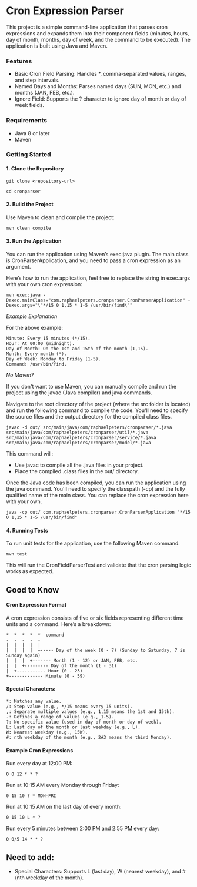 # Cron Expression Parser

This project is a simple command-line application that parses cron expressions and expands them into their component 
fields (minutes, hours, day of month, months, day of week, and the command to be executed). 
The application is built using Java and Maven.

### Features
- Basic Cron Field Parsing: Handles *, comma-separated values, ranges, and step intervals.
- Named Days and Months: Parses named days (SUN, MON, etc.) and months (JAN, FEB, etc.).
- Ignore Field: Supports the ? character to ignore day of month or day of week fields.

### Requirements
- Java 8 or later
- Maven

### Getting Started

#### 1. Clone the Repository

`git clone <repository-url>`

`cd cronparser`

#### 2. Build the Project

Use Maven to clean and compile the project:

`mvn clean compile`

#### 3. Run the Application

You can run the application using Maven’s exec:java plugin. 
The main class is CronParserApplication, and you need to pass a cron expression as an argument.

Here’s how to run the application, feel free to replace the string in exec.args with your own cron expression:

    mvn exec:java -Dexec.mainClass="com.raphaelpeters.cronparser.CronParserApplication" -Dexec.args="\"*/15 0 1,15 * 1-5 /usr/bin/find\""

*Example Explanation*

For the above example:

    Minute: Every 15 minutes (*/15).
    Hour: At 00:00 (midnight).
    Day of Month: On the 1st and 15th of the month (1,15).
    Month: Every month (*).
    Day of Week: Monday to Friday (1-5).
    Command: /usr/bin/find.

*No Maven?*

If you don't want to use Maven, you can manually compile and run the project using the javac (Java compiler) 
and java commands.

Navigate to the root directory of the project (where the src folder is located) and run the following command to compile the code. 
You'll need to specify the source files and the output directory for the compiled class files.

    javac -d out/ src/main/java/com/raphaelpeters/cronparser/*.java src/main/java/com/raphaelpeters/cronparser/util/*.java src/main/java/com/raphaelpeters/cronparser/service/*.java src/main/java/com/raphaelpeters/cronparser/model/*.java

This command will:
- Use javac to compile all the .java files in your project.
- Place the compiled .class files in the out/ directory.

Once the Java code has been compiled, you can run the application using the java command. You'll need to specify the classpath 
(-cp) and the fully qualified name of the main class. You can replace the cron expression here with your own.

    java -cp out/ com.raphaelpeters.cronparser.CronParserApplication "*/15 0 1,15 * 1-5 /usr/bin/find"


#### 4. Running Tests

To run unit tests for the application, use the following Maven command:

`mvn test`

This will run the CronFieldParserTest and validate that the cron parsing logic works as expected.

## Good to Know
#### Cron Expression Format

A cron expression consists of five or six fields representing different time units and a command. Here’s a breakdown:

    *  *  *  *  *  command
    -  -  -  -  -
    |  |  |  |  |
    |  |  |  |  +----- Day of the week (0 - 7) (Sunday to Saturday, 7 is Sunday again)
    |  |  |  +------- Month (1 - 12) or JAN, FEB, etc.
    |  |  +--------- Day of the month (1 - 31)
    |  +----------- Hour (0 - 23)
    +------------- Minute (0 - 59)

#### Special Characters:

    *: Matches any value.
    /: Step value (e.g., */15 means every 15 units).
    ,: Separate multiple values (e.g., 1,15 means the 1st and 15th).
    -: Defines a range of values (e.g., 1-5).
    ?: No specific value (used in day of month or day of week).
    L: Last day of the month or last weekday (e.g., L).
    W: Nearest weekday (e.g., 15W).
    #: nth weekday of the month (e.g., 2#3 means the third Monday).

#### Example Cron Expressions

Run every day at 12:00 PM:

    0 0 12 * * ?

Run at 10:15 AM every Monday through Friday:

    0 15 10 ? * MON-FRI

Run at 10:15 AM on the last day of every month:

    0 15 10 L * ?

Run every 5 minutes between 2:00 PM and 2:55 PM every day:

    0 0/5 14 * * ?

## Need to add:
- Special Characters: Supports L (last day), W (nearest weekday), and # (nth weekday of the month).